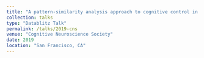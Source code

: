 ```yaml
---
title: "A pattern-similarity analysis approach to cognitive control in color-word Stroop"
collection: talks
type: "Datablitz Talk"
permalink: /talks/2019-cns
venue: "Cognitive Neuroscience Society"
date: 2019
location: "San Francisco, CA"
---
```


